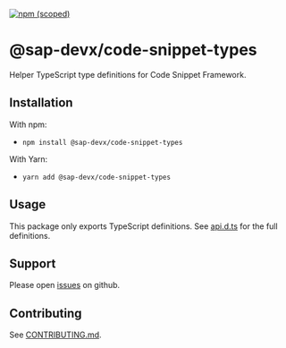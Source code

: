 [![npm (scoped)](https://img.shields.io/npm/v/@sap-devx/code-snippet-types.svg)](https://www.npmjs.com/package/@sap-devx/code-snippet-types)

# @sap-devx/code-snippet-types

Helper TypeScript type definitions for Code Snippet Framework.

## Installation

With npm:

- `npm install @sap-devx/code-snippet-types`

With Yarn:

- `yarn add @sap-devx/code-snippet-types`

## Usage

This package only exports TypeScript definitions.
See [api.d.ts](./api.d.ts) for the full definitions.

## Support

Please open [issues](https://github.com/SAP/code-snippet/issues) on github.

## Contributing

See [CONTRIBUTING.md](./CONTRIBUTING.md).
